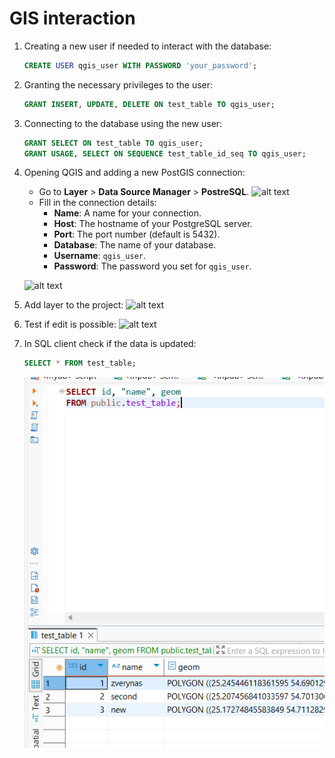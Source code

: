 # GIS interaction

1. Creating a new user if needed to interact with the database:
   ```sql
   CREATE USER qgis_user WITH PASSWORD 'your_password';
   ```
2. Granting the necessary privileges to the user:
   ```sql
   GRANT INSERT, UPDATE, DELETE ON test_table TO qgis_user;
   ```
3. Connecting to the database using the new user:
    ```sql
   GRANT SELECT ON test_table TO qgis_user;
   GRANT USAGE, SELECT ON SEQUENCE test_table_id_seq TO qgis_user;

   ```
4. Opening QGIS and adding a new PostGIS connection:
   - Go to **Layer** > **Data Source Manager** > **PostreSQL**.
    ![alt text](images\image.png)
    - Fill in the connection details:
      - **Name**: A name for your connection.
      - **Host**: The hostname of your PostgreSQL server.
      - **Port**: The port number (default is 5432).
      - **Database**: The name of your database.
      - **Username**: `qgis_user`.
      - **Password**: The password you set for `qgis_user`.
      
    ![alt text](images\image-1.png)

5. Add layer to the project:
    ![alt text](images\image-3.png)

6. Test if edit is possible:
   ![alt text](images\image-4.png)

7. In SQL client check if the data is updated:
   ```sql
   SELECT * FROM test_table;
   ```
   ![alt text](images\image-5.png)